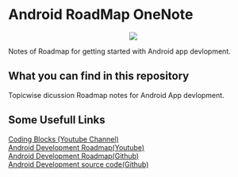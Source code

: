 # Android RoadMap OneNote
<p align="center">
  <img src="https://miro.medium.com/max/1250/1*2q-DwioxtBukjHRUpa7ILw.png">
</p>

Notes of Roadmap for getting started with Android app devlopment.
## What you can find in this repository

Topicwise dicussion Roadmap notes for Android App devlopment.

## Some Usefull Links
[Coding Blocks (Youtube Channel)](https://www.youtube.com/channel/UCICWIYEx2mo4wYZzLwJ7wVw) <br/>
[Android Development Roadmap(Youtube)](https://www.youtube.com/watch?v=BakbEAyXoMI) <br/>
[Android Development Roadmap(Github)](https://github.com/Marvel999/Android-RoadMap-OneNote)<br/>
[Android Development source code(Github)](https://github.com/coding-blocks-archives/Android_Basics_Crash_Course)<br/>
